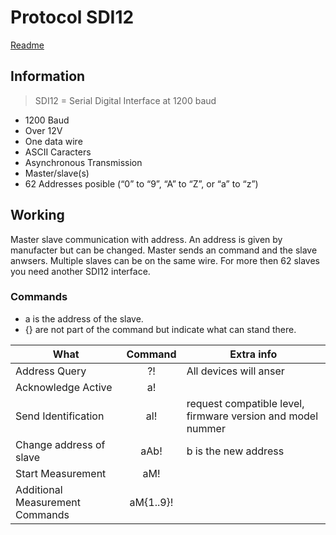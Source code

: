 # Protocol SDI12
[Readme](../README.md)
## Information

> SDI12 = Serial Digital Interface at 1200 baud

- 1200 Baud
- Over 12V
- One data wire
- ASCII Caracters
- Asynchronous Transmission
- Master/slave(s)
- 62 Addresses posible (“0” to “9”, “A” to “Z”, or “a” to “z”)


## Working
Master slave communication with address. An address is given by manufacter but can be changed. Master sends an command and the slave anwsers. Multiple slaves can be on the same wire. For more then 62 slaves you need another SDI12 interface.
### Commands
- a is the address of the slave.
- {} are not part of the command but indicate what can stand there.

| What                            |  Command  | Extra info                                                  |
| ------------------------------- | :-------: | ----------------------------------------------------------- |
| Address Query                   |    ?!     | All devices will anser                                      |
| Acknowledge Active              |    a!     |                                                             |
| Send Identification             |    al!    | request compatible level, firmware version and model nummer |
| Change address of slave         |   aAb!    | b is the new address                                        |
| Start Measurement               |    aM!    |                                                             |
| Additional Measurement Commands | aM{1..9}! |                                                             |